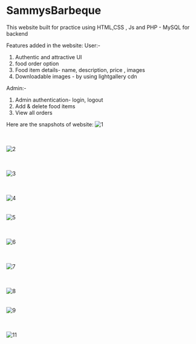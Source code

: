 # SammysBarbeque
This website built for practice using HTML,CSS , Js and PHP - MySQL for backend

Features added in the website:
User:-
1. Authentic and attractive UI
2. food order option
3. Food item details- name, description, price , images
4. Downloadable images - by using lightgallery cdn


Admin:-
1. Admin authentication- login, logout
2. Add & delete food items
3. View all orders


Here are the snapshots of website:
![1](https://user-images.githubusercontent.com/82172257/158219565-4d25f804-d937-4131-b806-ff1df1337095.PNG)
<br><br><br>

![2](https://user-images.githubusercontent.com/82172257/158219618-ebf48153-30c2-4b75-a8bf-2ab2bef6dd7d.PNG)
<br><br><br>

![3](https://user-images.githubusercontent.com/82172257/158219642-f9b941ff-efcd-4e30-a9a7-3c031b8ea7e8.PNG)
<br><br><br>

![4](https://user-images.githubusercontent.com/82172257/158219667-6a4e5110-caef-4ae0-8c0e-e846ec26d591.PNG)
<br><br><br>![5](https://user-images.githubusercontent.com/82172257/158219686-aef9ff7b-ee2f-497a-89a3-6b0b86c19912.PNG)
<br><br><br>


![6](https://user-images.githubusercontent.com/82172257/158219720-79c32459-9560-4272-9581-605b9f93df28.PNG)
<br><br><br>

![7](https://user-images.githubusercontent.com/82172257/158219739-aebaa326-27e5-47fa-86a3-1a1404b09b62.PNG)
<br><br><br>

![8](https://user-images.githubusercontent.com/82172257/158219760-ecff2622-01ff-4690-9d24-a94adb43849b.PNG)
<br><br><br>
![9](https://user-images.githubusercontent.com/82172257/158219778-186fe8ab-eb96-42f3-a0a4-b4e0be702170.PNG)
<br><br><br>

![11](https://user-images.githubusercontent.com/82172257/158219820-272c8f98-5de8-4f48-9c9c-4f148b44277b.PNG)
<br><br><br>

